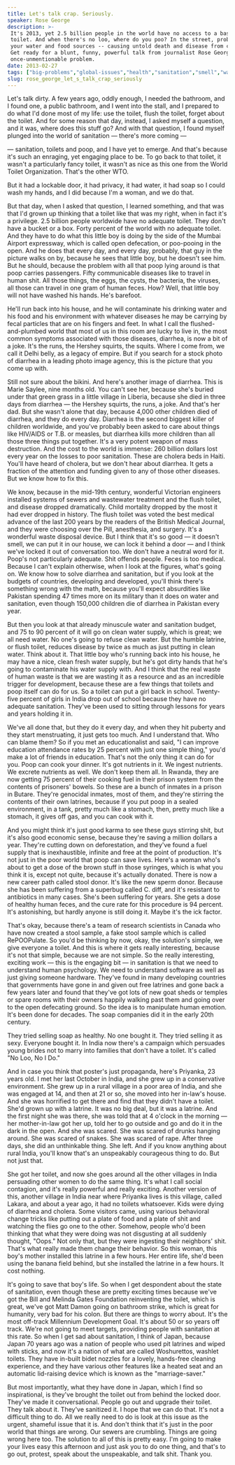 ```yaml
---
title: Let's talk crap. Seriously.
speaker: Rose George
description: >-
 It's 2013, yet 2.5 billion people in the world have no access to a basic sanitary
 toilet. And when there's no loo, where do you poo? In the street, probably near
 your water and food sources -- causing untold death and disease from contamination.
 Get ready for a blunt, funny, powerful talk from journalist Rose George about a
 once-unmentionable problem.
date: 2013-02-27
tags: ["big-problems","global-issues","health","sanitation","smell","water"]
slug: rose_george_let_s_talk_crap_seriously
---
```


Let's talk dirty. A few years ago, oddly enough, I needed the bathroom, and I found one, a
public bathroom, and I went into the stall, and I prepared to do what I'd done most of my
life: use the toilet, flush the toilet, forget about the toilet. And for some reason that
day, instead, I asked myself a question, and it was, where does this stuff go? And with
that question, I found myself plunged into the world of sanitation — there's more coming —

— sanitation, toilets and poop, and I have yet to emerge. And that's because it's such an
enraging, yet engaging place to be. To go back to that toilet, it wasn't a particularly
fancy toilet, it wasn't as nice as this one from the World Toilet Organization. That's the
other WTO. 

But it had a lockable door, it had privacy, it had water, it had soap so I could wash my
hands, and I did because I'm a woman, and we do that.

But that day, when I asked that question, I learned something, and that was that I'd grown
up thinking that a toilet like that was my right, when in fact it's a privilege. 2.5
billion people worldwide have no adequate toilet. They don't have a bucket or a box. Forty
percent of the world with no adequate toilet. And they have to do what this little boy is
doing by the side of the Mumbai Airport expressway, which is called open defecation, or
poo-pooing in the open. And he does that every day, and every day, probably, that guy in
the picture walks on by, because he sees that little boy, but he doesn't see him. But he
should, because the problem with all that poop lying around is that poop carries
passengers. Fifty communicable diseases like to travel in human shit. All those things,
the eggs, the cysts, the bacteria, the viruses, all those can travel in one gram of human
feces. How? Well, that little boy will not have washed his hands. He's
barefoot.

He'll run back into his house, and he will contaminate his drinking water and his food and
his environment with whatever diseases he may be carrying by fecal particles that are on
his fingers and feet. In what I call the flushed-and-plumbed world that most of us in this
room are lucky to live in, the most common symptoms associated with those diseases,
diarrhea, is now a bit of a joke. It's the runs, the Hershey squirts, the squits. Where I
come from, we call it Delhi belly, as a legacy of empire. But if you search for a stock
photo of diarrhea in a leading photo image agency, this is the picture that you come up
with. 

Still not sure about the bikini. And here's another image of diarrhea. This is Marie
Saylee, nine months old. You can't see her, because she's buried under that green grass in
a little village in Liberia, because she died in three days from diarrhea — the Hershey
squirts, the runs, a joke. And that's her dad. But she wasn't alone that day, because
4,000 other children died of diarrhea, and they do every day. Diarrhea is the second
biggest killer of children worldwide, and you've probably been asked to care about things
like HIV/AIDS or T.B. or measles, but diarrhea kills more children than all those three
things put together. It's a very potent weapon of mass destruction. And the cost to the
world is immense: 260 billion dollars lost every year on the losses to poor sanitation.
These are cholera beds in Haiti. You'll have heard of cholera, but we don't hear about
diarrhea. It gets a fraction of the attention and funding given to any of those other
diseases. But we know how to fix this.

We know, because in the mid-19th century, wonderful Victorian engineers installed systems
of sewers and wastewater treatment and the flush toilet, and disease dropped dramatically.
Child mortality dropped by the most it had ever dropped in history. The flush toilet was
voted the best medical advance of the last 200 years by the readers of the British Medical
Journal, and they were choosing over the Pill, anesthesia, and surgery. It's a wonderful
waste disposal device. But I think that it's so good — it doesn't smell, we can put it in
our house, we can lock it behind a door — and I think we've locked it out of conversation
too. We don't have a neutral word for it. Poop's not particularly adequate. Shit offends
people. Feces is too medical. Because I can't explain otherwise, when I look at the
figures, what's going on. We know how to solve diarrhea and sanitation, but if you look at
the budgets of countries, developing and developed, you'll think there's something wrong
with the math, because you'll expect absurdities like Pakistan spending 47 times more on
its military than it does on water and sanitation, even though 150,000 children die of
diarrhea in Pakistan every year.

But then you look at that already minuscule water and sanitation budget, and 75 to 90
percent of it will go on clean water supply, which is great; we all need water. No one's
going to refuse clean water. But the humble latrine, or flush toilet, reduces disease by
twice as much as just putting in clean water. Think about it. That little boy who's
running back into his house, he may have a nice, clean fresh water supply, but he's got
dirty hands that he's going to contaminate his water supply with. And I think that the real
waste of human waste is that we are wasting it as a resource and as an incredible trigger
for development, because these are a few things that toilets and poop itself can do for
us. So a toilet can put a girl back in school. Twenty-five percent of girls in India drop
out of school because they have no adequate sanitation. They've been used to sitting
through lessons for years and years holding it in.

We've all done that, but they do it every day, and when they hit puberty and they start
menstruating, it just gets too much. And I understand that. Who can blame them? So if you
met an educationalist and said, "I can improve education attendance rates by 25 percent
with just one simple thing," you'd make a lot of friends in education. That's not the only
thing it can do for you. Poop can cook your dinner. It's got nutrients in it. We ingest
nutrients. We excrete nutrients as well. We don't keep them all. In Rwanda, they are now
getting 75 percent of their cooking fuel in their prison system from the contents of
prisoners' bowels. So these are a bunch of inmates in a prison in Butare. They're
genocidal inmates, most of them, and they're stirring the contents of their own latrines,
because if you put poop in a sealed environment, in a tank, pretty much like a stomach,
then, pretty much like a stomach, it gives off gas, and you can cook with
it.

And you might think it's just good karma to see these guys stirring shit, but it's also
good economic sense, because they're saving a million dollars a year. They're cutting down
on deforestation, and they've found a fuel supply that is inexhaustible, infinite and free
at the point of production. It's not just in the poor world that poop can save lives.
Here's a woman who's about to get a dose of the brown stuff in those syringes, which is
what you think it is, except not quite, because it's actually donated. There is now a new
career path called stool donor. It's like the new sperm donor. Because she has been
suffering from a superbug called C. diff, and it's resistant to antibiotics in many cases.
She's been suffering for years. She gets a dose of healthy human feces, and the cure rate
for this procedure is 94 percent. It's astonishing, but hardly anyone is still doing it.
Maybe it's the ick factor.

That's okay, because there's a team of research scientists in Canada who have now created
a stool sample, a fake stool sample which is called RePOOPulate. So you'd be thinking by
now, okay, the solution's simple, we give everyone a toilet. And this is where it gets
really interesting, because it's not that simple, because we are not simple. So the really
interesting, exciting work — this is the engaging bit — in sanitation is that we need to
understand human psychology. We need to understand software as well as just giving someone
hardware. They've found in many developing countries that governments have gone in and
given out free latrines and gone back a few years later and found that they've got lots of
new goat sheds or temples or spare rooms with their owners happily walking past them and
going over to the open defecating ground. So the idea is to manipulate human emotion. It's
been done for decades. The soap companies did it in the early 20th century.

They tried selling soap as healthy. No one bought it. They tried selling it as sexy.
Everyone bought it. In India now there's a campaign which persuades young brides not to
marry into families that don't have a toilet. It's called "No Loo, No I Do."

And in case you think that poster's just propaganda, here's Priyanka, 23 years old. I met
her last October in India, and she grew up in a conservative environment. She grew up in a
rural village in a poor area of India, and she was engaged at 14, and then at 21 or so,
she moved into her in-law's house. And she was horrified to get there and find that they
didn't have a toilet. She'd grown up with a latrine. It was no big deal, but it was a
latrine. And the first night she was there, she was told that at 4 o'clock in the morning
— her mother-in-law got her up, told her to go outside and go and do it in the dark in the
open. And she was scared. She was scared of drunks hanging around. She was scared of
snakes. She was scared of rape. After three days, she did an unthinkable thing. She left.
And if you know anything about rural India, you'll know that's an unspeakably courageous
thing to do. But not just that.

She got her toilet, and now she goes around all the other villages in India persuading
other women to do the same thing. It's what I call social contagion, and it's really
powerful and really exciting. Another version of this, another village in India near where
Priyanka lives is this village, called Lakara, and about a year ago, it had no toilets
whatsoever. Kids were dying of diarrhea and cholera. Some visitors came, using various
behavioral change tricks like putting out a plate of food and a plate of shit and watching
the flies go one to the other. Somehow, people who'd been thinking that what they were
doing was not disgusting at all suddenly thought, "Oops." Not only that, but they were
ingesting their neighbors' shit. That's what really made them change their behavior. So
this woman, this boy's mother installed this latrine in a few hours. Her entire life,
she'd been using the banana field behind, but she installed the latrine in a few hours. It
cost nothing.

It's going to save that boy's life. So when I get despondent about the state of sanitation,
even though these are pretty exciting times because we've got the Bill and Melinda Gates
Foundation reinventing the toilet, which is great, we've got Matt Damon going on bathroom
strike, which is great for humanity, very bad for his colon. But there are things to worry
about. It's the most off-track Millennium Development Goal. It's about 50 or so years off
track. We're not going to meet targets, providing people with sanitation at this rate. So
when I get sad about sanitation, I think of Japan, because Japan 70 years ago was a nation
of people who used pit latrines and wiped with sticks, and now it's a nation of what are
called Woshurettos, washlet toilets. They have in-built bidet nozzles for a lovely,
hands-free cleaning experience, and they have various other features like a heated seat
and an automatic lid-raising device which is known as the "marriage-saver."

But most importantly, what they have done in Japan, which I find so inspirational, is
they've brought the toilet out from behind the locked door. They've made it
conversational. People go out and upgrade their toilet. They talk about it. They've
sanitized it. I hope that we can do that. It's not a difficult thing to do. All we really
need to do is look at this issue as the urgent, shameful issue that it is. And don't think
that it's just in the poor world that things are wrong. Our sewers are crumbling. Things
are going wrong here too. The solution to all of this is pretty easy. I'm going to make
your lives easy this afternoon and just ask you to do one thing, and that's to go out,
protest, speak about the unspeakable, and talk shit. Thank you.

<!--
ad_duration=3.33
event="TED2013"
external_start_time=0
has_talk_citation=0
intro_duration=11.82
is_subtitle_required="False"
is_talk_featured="True"
language="en"
language_swap="False"
native_language="en"
number_of_related_talks=6
number_of_speakers=1
number_of_subtitled_videos=31
number_of_tags=6
number_of_talk_download_languages=31
number_of_talk_more_resources=2
number_of_talk_recommendations=1
number_of_talks_take_actions=1
post_ad_duration=0.83
published_timestamp="2013-04-15 15:00:55"
recording_date="2013-02-27"
speaker_description="Curious journalist"
speaker_is_published=1
speaker_name="Rose George"
talk_name="Let's talk crap. Seriously."
talks_tags=["big-problems","global-issues","health","sanitation","smell","water"]
url_audio="https://download.ted.com/talks/RoseGeorge_2013.mp3?apikey=acme-roadrunner"
url_photo_speaker="https://pe.tedcdn.com/images/ted/18c09f11ba14cc37f143edca3c3364eac00349a5_254x191.jpg"
url_photo_talk="https://pe.tedcdn.com/images/ted/8f06b4073d52a4ee5e859ed36563987e81096543_1600x1200.jpg"
url_webpage="https://www.ted.com/talks/rose_george_let_s_talk_crap_seriously"
video_type_name="TED Stage Talk"
-->